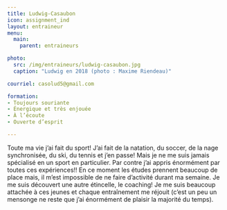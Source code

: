 ```yaml
---
title: Ludwig-Casaubon
icon: assignment_ind
layout: entraineur
menu:
  main:
    parent: entraineurs

photo:
  src: /img/entraineurs/ludwig-casaubon.jpg
  caption: "Ludwig en 2018 (photo : Maxime Riendeau)"

courriel: casolud5@gmail.com

formation:
- Toujours souriante
- Énergique et très enjouée
- À l’écoute
- Ouverte d’esprit 

---
```


Toute ma vie j’ai fait du sport! J’ai fait de la natation, du soccer, de la nage synchronisée, du ski, du tennis et j’en passe! Mais je ne me suis jamais spécialisé en un sport en particulier. Par contre j’ai appris énormément par toutes ces expériences!! En ce moment les études prennent beaucoup de place mais, il m’est impossible de ne faire d’activité durant ma semaine. Je me suis découvert une autre étincelle, le coaching! Je me suis beaucoup attachée à ces jeunes et chaque entraînement me réjouit (c’est un peu un mensonge ne reste que j’ai énormément de plaisir la majorité du temps).